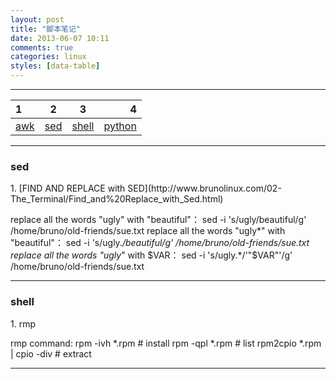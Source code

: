 ```yaml
---
layout: post
title: "脚本笔记"
date: 2013-06-07 10:11
comments: true
categories: linux
styles: [data-table]
---
```


<!---
################################################################################
-->
<hr />

1                 |2                 |3                 |4
:-----------------|:----------------:|:----------------:|-----------------:
[awk](#awk)       |[sed](#sed)       |[shell](#shell)   |[python](#python)

<!---
################################################################################
-->
<hr />
<h3 id="sed">sed</h3>
1. [FIND AND REPLACE with SED](http://www.brunolinux.com/02-The_Terminal/Find_and%20Replace_with_Sed.html)

replace all the words "ugly" with "beautiful"：
	sed -i 's/ugly/beautiful/g' /home/bruno/old-friends/sue.txt
replace all the words "ugly*" with "beautiful"：
	sed -i 's/ugly.*/beautiful/g' /home/bruno/old-friends/sue.txt
replace all the words "ugly*" with $VAR：
	sed -i 's/ugly.*/'"$VAR"'/g' /home/bruno/old-friends/sue.txt

<!---
################################################################################
-->
<hr />
<h3 id="shell">shell</h3>
1. rmp

rmp command:
	rpm -ivh *.rpm              # install
	rpm -qpl *.rpm              # list
	rpm2cpio *.rpm | cpio -div  # extract

<hr />

